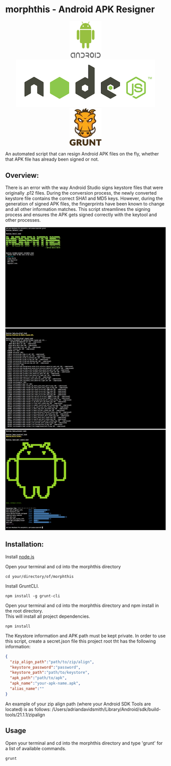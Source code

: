 morphthis - Android APK Resigner
======

<p align="center">
    <img width = "100" src="https://github.com/SierraII/morphthis/blob/master/config/images/android.png?raw=true" alt=""/>
    <img src="https://github.com/SierraII/morphthis/blob/master/config/images/nodejs.jpg?raw=true" alt=""/>
    <img width = "100" src="https://github.com/SierraII/morphthis/blob/master/config/images/grunt.jpg?raw=true" alt=""/>
</p>

An automated script that can resign Android APK files on the fly, whether that APK file has already been signed or not.  

## Overview:
There is an error with the way Android Studio signs keystore files that were originally .p12 files. During the conversion process, the newly converted keystore file contains the correct SHA1 and MD5 keys. However, during the generation of signed APK files, the fingerprints have been known to change and all other information matches. This script streamlines the signing process and ensures the APK gets signed correctly with the keytool and other processes.  

![alt text](https://github.com/SierraII/morphthis/blob/master/screenshots/prompt.png "Screenshot")
![alt text](https://github.com/SierraII/morphthis/blob/master/screenshots/zip_align.png "Screenshot")
![alt text](https://github.com/SierraII/morphthis/blob/master/screenshots/done.png "Screenshot")
## Installation:
Install [node.js](https://nodejs.org/en/download/)  
  
Open your terminal and cd into the morphthis directory
```
cd your/directory/of/morphthis
```
Install GruntCLI.  
```
npm install -g grunt-cli
```
Open your terminal and cd into the morphthis directory and npm install in the root directory.  
This will install all project dependencies.  
```
npm install
```
The Keystore information and APK path must be kept private. In order to use this script, create a secret.json file this project root tht has the following information:
```json
{
  "zip_align_path":"path/to/zip/align",
  "keystore_password":"password",
  "keystore_path":"path/to/keystore",
  "apk_path":"path/to/apk",
  "apk_name":"your-apk-name.apk",
  "alias_name":""
}
```
An example of your zip align path (where your Android SDK Tools are located) is as follows: /Users/adriandavidsmith/Library/Android/sdk/build-tools/21.1.1/zipalign  

## Usage
Open your terminal and cd into the morphthis directory and type 'grunt' for a list of available commands.
```
grunt
```

